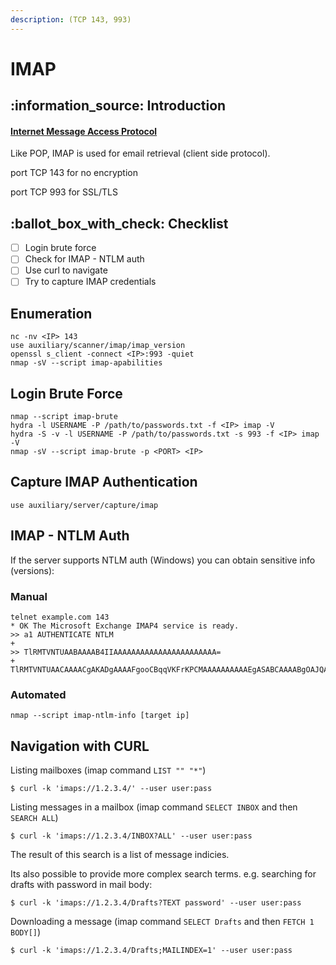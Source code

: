 ```yaml
---
description: (TCP 143, 993)
---
```


# IMAP

## :information\_source: Introduction

#### [Internet Message Access Protocol](https://datatracker.ietf.org/doc/html/rfc3501)

Like POP, IMAP is used for email retrieval (client side protocol).

port TCP 143 for no encryption

port TCP 993 for SSL/TLS

## &#x20;:ballot\_box\_with\_check: Checklist

* [ ] Login brute force
* [ ] Check for IMAP - NTLM auth
* [ ] Use curl to navigate
* [ ] Try to capture IMAP credentials&#x20;

## Enumeration

```
nc -nv <IP> 143
use auxiliary/scanner/imap/imap_version
openssl s_client -connect <IP>:993 -quiet
nmap -sV --script imap-apabilities
```

## Login Brute Force

```
nmap --script imap-brute
hydra -l USERNAME -P /path/to/passwords.txt -f <IP> imap -V
hydra -S -v -l USERNAME -P /path/to/passwords.txt -s 993 -f <IP> imap -V
nmap -sV --script imap-brute -p <PORT> <IP>
```

## Capture IMAP Authentication

```
use auxiliary/server/capture/imap
```

## IMAP - NTLM Auth

If the server supports NTLM auth (Windows) you can obtain sensitive info (versions):

### Manual

```
telnet example.com 143
* OK The Microsoft Exchange IMAP4 service is ready.
>> a1 AUTHENTICATE NTLM
+
>> TlRMTVNTUAABAAAAB4IIAAAAAAAAAAAAAAAAAAAAAAA= 
+ TlRMTVNTUAACAAAACgAKADgAAAAFgooCBqqVKFrKPCMAAAAAAAAAAEgASABCAAAABgOAJQAAAA9JAEkAUwAwADEAAgAKAEkASQBTADAAMQABAAoASQBJAFMAMAAxAAQACgBJAEkAUwAwADEAAwAKAEkASQBTADAAMQAHAAgAHwMI0VPy1QEAAAAA
```

### Automated

```
nmap --script imap-ntlm-info [target ip]
```

## Navigation with CURL

Listing mailboxes (imap command `LIST "" "*"`)

```
$ curl -k 'imaps://1.2.3.4/' --user user:pass
```

Listing messages in a mailbox (imap command `SELECT INBOX` and then `SEARCH ALL`)

```
$ curl -k 'imaps://1.2.3.4/INBOX?ALL' --user user:pass
```

The result of this search is a list of message indicies.

Its also possible to provide more complex search terms. e.g. searching for drafts with password in mail body:

```
$ curl -k 'imaps://1.2.3.4/Drafts?TEXT password' --user user:pass
```

Downloading a message (imap command `SELECT Drafts` and then `FETCH 1 BODY[]`)

```
$ curl -k 'imaps://1.2.3.4/Drafts;MAILINDEX=1' --user user:pass
```

